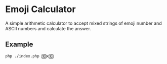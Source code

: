 # Emoji Calculator
A simple arithmetic calculator to accept mixed strings of emoji number and ASCII numbers and calculate the answer.

## Example
`php ./index.php 🔟x🔟`
